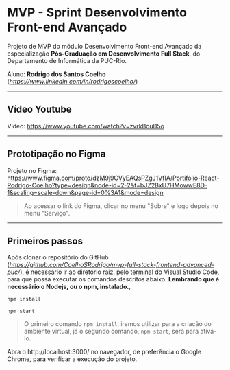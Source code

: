 # MVP - Sprint Desenvolvimento Front-end Avançado

Projeto de MVP do módulo Desenvolvimento Front-end Avançado da especialização **Pós-Graduação em Desenvolvimento Full Stack**, do Departamento de Informática da PUC-Rio.

Aluno: **Rodrigo dos Santos Coelho** (*https://www.linkedin.com/in/rodrigoscoelho/*)

---
##  Vídeo Youtube

Vídeo: https://www.youtube.com/watch?v=zvrkBoul15o

---
##  Prototipação no Figma

Projeto no Figma: https://www.figma.com/proto/dzM9j9CVyEAQsPZgJ1VfIA/Portifolio-React-Rodrigo-Coelho?type=design&node-id=2-2&t=bJZ2BxU7HMowwE8D-1&scaling=scale-down&page-id=0%3A1&mode=design

> Ao acessar o link do Figma, clicar no menu "Sobre" e logo depois no menu "Serviço".
> 
---
## Primeiros passos

Após clonar o repositório do GitHub (*https://github.com/CoelhoSRodrigo/mvp-full-stack-frontend-advanced-puc/*), é necessário ir ao diretório raiz, pelo terminal do Visual Studio Code, para que possa executar os comandos descritos abaixo.  **Lembrando que é necessário o Nodejs, ou o npm, instalado.**,

```
npm install
```
```
npm start
```

> O primeiro comando `npm install`, iremos utilizar para a criação do ambiente virtual, já o segundo comando, `npm start`, será para ativá-lo.


Abra o http://localhost:3000/ no navegador, de preferência o Google Chrome, para verificar a execução do projeto.
